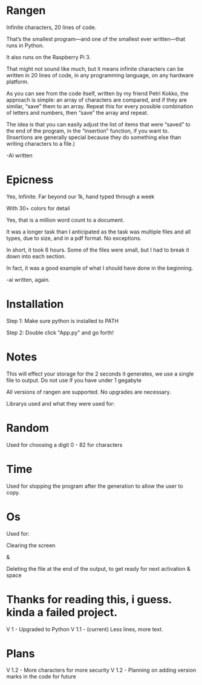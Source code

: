 # Rangen
Infinite characters, 20 lines of code.

That’s the smallest program—and one of the smallest ever written—that runs in Python.

It also runs on the Raspberry Pi 3.

That might not sound like much, but it means infinite characters can be written in 20 lines of code, in any programming language, on any hardware platform.

As you can see from the code itself, written by my friend Petri Kokko, the approach is simple: an array of characters are compared, and if they are similar, “save” them to an array. Repeat this for every possible combination of letters and numbers, then “save” the array and repeat.

The idea is that you can easily adjust the list of items that were “saved” to the end of the program, in the “insertion” function, if you want to. (Insertions are generally special because they do something else than writing characters to a file.)

-AI written

# Epicness
Yes, Infinite.
Far beyond our 1k, hand typed through a week

With 30+ colors for detail

Yes, that is a million word count to a document.

It was a longer task than I anticipated as the task was multiple files and all types, due to size, and in a pdf format. No exceptions.

In short, it took 6 hours. Some of the files were small, but I had to break it down into each section.

In fact, it was a good example of what I should have done in the beginning.

-ai written, again.

# Installation
Step 1: Make sure python is installed to PATH

Step 2: Double click "App.py" and go forth!
# Notes 
This will effect your storage for the 2 seconds it generates, we use a single file to output. Do not use if you have under 1 gegabyte

All versions of rangen are supported. No upgrades are necessary.

Librarys used and what they were used for:

# Random

Used for choosing a digit 0 - 82 for characters 

# Time

Used for stopping the program after the generation to allow the user to copy.

# Os

Used for:

Clearing the screen

&

Deleting the file at the end of the output, to get ready for next activation & space

# Thanks for reading this, i guess. kinda a failed project.
V 1 - Upgraded to Python
V 1.1 - (current) Less lines, more text.
# Plans
V 1.2 - More characters for more security
V 1.2 - Planning on adding version marks in the code for future
